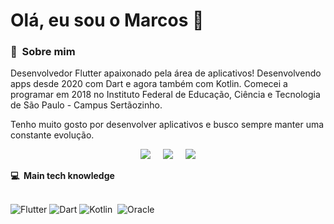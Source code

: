 

# Olá, eu sou o Marcos 👋

### 💫  &nbsp;Sobre mim
Desenvolvedor Flutter apaixonado pela área de aplicativos! Desenvolvendo apps desde 2020 com Dart e agora também com Kotlin. Comecei a programar em 2018 no Instituto Federal de Educação, Ciência e Tecnologia de São Paulo - Campus Sertãozinho.

Tenho muito gosto por desenvolver aplicativos e busco sempre manter uma constante evolução.

<p align="center">
  <a href="mailto:viniciusdejesus565@gmail.com?subject=Olá%20Marcos%20Vinícius"><img src="https://img.shields.io/badge/gmail-%23D14836.svg?&style=for-the-badge&logo=gmail&logoColor=white" /></a>&nbsp;&nbsp;&nbsp;&nbsp;
  <a href="https://www.linkedin.com/in/brunotacca/"><img src="https://img.shields.io/badge/linkedin-%230077B5.svg?&style=for-the-badge&logo=linkedin&logoColor=white" /></a>&nbsp;&nbsp;&nbsp;&nbsp;
<a href="https://wa.me/+5516991795592"><img src="https://img.shields.io/badge/WhatsApp-25D366?style=for-the-badge&logo=whatsapp&logoColor=white"/><a/>
  </a>
</p>


  <summary><b>💻 &nbsp;Main tech knowledge</b></summary>
  <br/>

![Flutter](https://img.shields.io/badge/FLUTTER-02569B.svg?&style=flat&logo=flutter&logoColor=white) 
![Dart](https://img.shields.io/badge/DART-%230175C2.svg?&style=flat&logo=dart&logoColor=white) 
![Kotlin](https://img.shields.io/badge/KOTLIN-0095D5.svg?&style=flat&logo=kotlin&logoColor=white)&nbsp;
![Oracle](https://img.shields.io/badge/ORACLE-F80000.svg?&style=flat&logo=oracle&logoColor=white)
